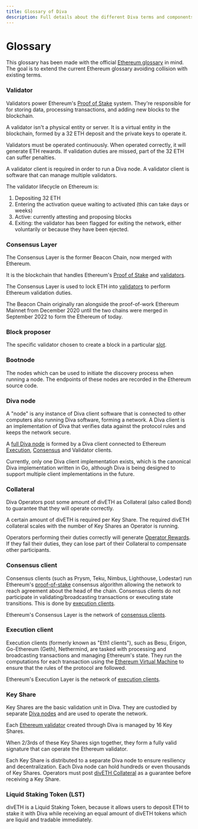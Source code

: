 ```yaml
---
title: Glossary of Diva
description: Full details about the different Diva terms and components
---
```


# Glossary

This glossary has been made with the official [Ethereum glossary](https://ethereum.org/en/glossary) in mind. The goal is to extend the current Ethereum glossary avoiding collision with existing terms.

### Validator

Validators power Ethereum's [Proof of Stake](https://ethereum.org/en/glossary/#pos) system. They're responsible for for storing data, processing transactions, and adding new blocks to the blockchain.

A validator isn't a physical entity or server. It is a virtual entity in the blockchain, formed by a 32 ETH deposit and the private keys to operate it.

Validators must be operated continuously. When operated correctly, it will generate ETH rewards. If validation duties are missed, part of the 32 ETH can suffer penalties.

A validator client is required in order to run a Diva node. A validator client is software that can manage multiple validators.

The validator lifecycle on Ethereum is:

1. Depositing 32 ETH
2. Entering the activation queue waiting to activated (this can take days or weeks)
3. Active: currently attesting and proposing blocks
4. Exiting: the validator has been flagged for exiting the network, either voluntarily or because they have been ejected.


### Consensus Layer

The Consensus Layer is the former Beacon Chain, now merged with Ethereum.

It is the blockchain that handles Ethereum's [Proof of Stake](https://github.com/ethereum/ethereum-org-website/blob/dev/src/content/glossary/index.md#pos) and [validators](https://github.com/ethereum/ethereum-org-website/blob/dev/src/content/glossary/index.md#validator).

The Consensus Layer is used to lock ETH into [validators](#validator) to perform Ethereum validation duties.

The Beacon Chain originally ran alongside the proof-of-work Ethereum Mainnet from December 2020 until the two chains were merged in September 2022 to form the Ethereum of today.

### Block proposer

The specific validator chosen to create a block in a particular [slot](https://ethereum.org/en/glossary/#slot).

### Bootnode

The nodes which can be used to initiate the discovery process when running a node. The endpoints of these nodes are recorded in the Ethereum source code.

### Diva node

A "node" is any instance of Diva client software that is connected to other computers also running Diva software, forming a network. A Diva client is an implementation of Diva that verifies data against the protocol rules and keeps the network secure.

A [full Diva node](operators) is formed by a Diva client connected to Ethereum [Execution](#execution-client), [Consensus](#consensus-client) and Validator clients.

Currently, only one Diva client implementation exists, which is the canonical Diva implementation written in Go, although Diva is being designed to support multiple client implementations in the future.

### Collateral

Diva Operators post some amount of divETH as Collateral (also called Bond) to guarantee that they will operate correctly.

A certain amount of divETH is required per Key Share. The required divETH collateral scales with the number of Key Shares an Operator is running.

Operators performing their duties correctly will generate [Operator Rewards](economics). If they fail their duties, they can lose part of their Collateral to compensate other participants.


### Consensus client

Consensus clients (such as Prysm, Teku, Nimbus, Lighthouse, Lodestar) run Ethereum's [proof-of-stake](https://ethereum.org/en/glossary/#pos) consensus algorithm allowing the network to reach agreement about the head of the chain. Consensus clients do not participate in validating/broadcasting transactions or executing state transitions. This is done by [execution clients](https://ethereum.org/en/glossary/#execution-client).

Ethereum's Consensus Layer is the network of [consensus clients](https://ethereum.org/en/glossary/#consensus-client).

### Execution client

Execution clients (formerly known as "Eth1 clients"), such as Besu, Erigon, Go-Ethereum (Geth), Nethermind, are tasked with processing and broadcasting transactions and managing Ethereum's state. They run the computations for each transaction using the [Ethereum Virtual Machine](https://ethereum.org/en/glossary/#evm) to ensure that the rules of the protocol are followed.

Ethereum's Execution Layer is the network of [execution clients](https://ethereum.org/en/glossary/#execution-client).

### Key Share

Key Shares are the basic validation unit in Diva. They are custodied by separate [Diva nodes](#diva-node) and are used to operate the network.

Each [Ethereum validator](#validator) created through Diva is managed by 16 Key Shares.

When 2/3rds of these Key Shares sign together, they form a fully valid signature that can operate the Ethereum validator.

Each Key Share is distributed to a separate Diva node to ensure resiliency and decentralization. Each Diva node can hold hundreds or even thousands of Key Shares. Operators must post [divETH Collateral](#collateral) as a guarantee before receiving a Key Share.

### Liquid Staking Token (LST)

divETH is a Liquid Staking Token, because it allows users to deposit ETH to stake it with Diva while receiving an equal amount of divETH tokens which are liquid and tradable immediately. 